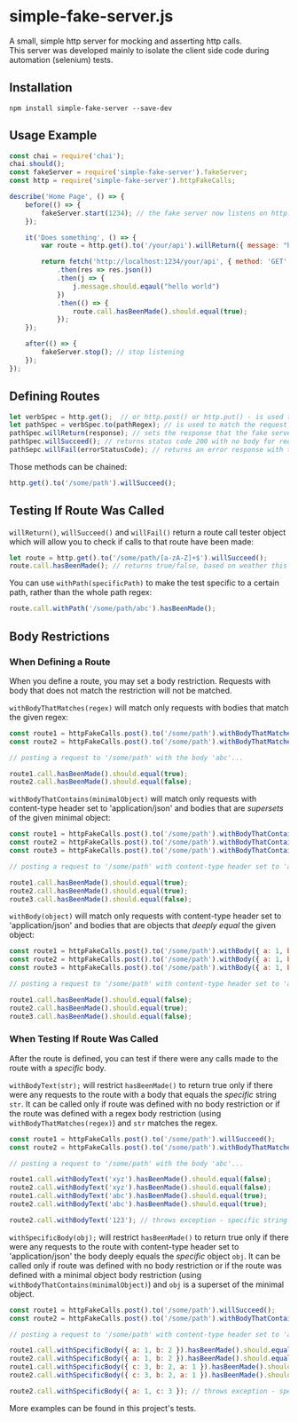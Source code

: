 # simple-fake-server.js
A small, simple http server for mocking and asserting http calls.  
This server was developed mainly to isolate the client side code during automation (selenium) tests.  

## Installation
`npm install simple-fake-server --save-dev`

## Usage Example
```js
const chai = require('chai');
chai.should();
const fakeServer = require('simple-fake-server').fakeServer;
const http = require('simple-fake-server').httpFakeCalls;

describe('Home Page', () => {
    before(() => {
        fakeServer.start(1234); // the fake server now listens on http://localhost:1234
    });

    it('Does something', () => {
        var route = http.get().to('/your/api').willReturn({ message: "hello world" });

        return fetch('http://localhost:1234/your/api', { method: 'GET' })
            .then(res => res.json())
            .then(j => {
                j.message.should.eqaul("hello world")
            })
            .then(() => {
                route.call.hasBeenMade().should.equal(true);
            });
    });

    after(() => {
        fakeServer.stop(); // stop listening
    });
});
```

## Defining Routes

```js
let verbSpec = http.get();  // or http.post() or http.put() - is used to match the request's verb.
let pathSpec = verbSpec.to(pathRegex); // is used to match the request url.  
pathSpec.willReturn(response); // sets the response that the fake server will return for requests matching the path spec.  
pathSpec.willSucceed(); // returns status code 200 with no body for requests matching the path spec.  
pathSepc.willFail(errorStatusCode); // returns an error response with the provided status code.
```

Those methods can be chained:
```js
http.get().to('/some/path').willSucceed();
```

## Testing If Route Was Called

`willReturn()`, `willSucceed()` and `willFail()` return a route call tester object which will allow you to check if calls to that route have been made:

```js
let route = http.get().to('/some/path/[a-zA-Z]+$').willSucceed();
route.call.hasBeenMade(); // returns true/false, based on weather this route was called since the server was started.
```
 
You can use `withPath(specificPath)` to make the test specific to a certain path, rather than the whole path regex:
```js
route.call.withPath('/some/path/abc').hasBeenMade();
```

## Body Restrictions

### When Defining a Route

When you define a route, you may set a body restriction. Requests with body that does not match the restriction will not be matched.

`withBodyThatMatches(regex)` will match only requests with bodies that match the given regex:

```js
const route1 = httpFakeCalls.post().to('/some/path').withBodyThatMatches('[a-zA-Z]+$').willSucceed();
const route2 = httpFakeCalls.post().to('/some/path').withBodyThatMatches('[0-9]+$').willSucceed();

// posting a request to '/some/path' with the body 'abc'...

route1.call.hasBeenMade().should.equal(true);
route2.call.hasBeenMade().should.equal(false);
```

`withBodyThatContains(minimalObject)` will match only requests with content-type header set to 'application/json' and bodies that are *supersets* of the given minimal object:

```js
const route1 = httpFakeCalls.post().to('/some/path').withBodyThatContains({ a: 1, b: 2 }).willSucceed();
const route2 = httpFakeCalls.post().to('/some/path').withBodyThatContains({ a: 1, b: 2, c: 3 }).willSucceed();
const route3 = httpFakeCalls.post().to('/some/path').withBodyThatContains({ a: 1, b: 2, c: 3, d: 4 }).willSucceed();

// posting a request to '/some/path' with content-type header set to 'application/json' and the body JSON.stringify({ b: 2, a: 1, c: 3 })...

route1.call.hasBeenMade().should.equal(true);
route2.call.hasBeenMade().should.equal(true);
route3.call.hasBeenMade().should.equal(false);
```

`withBody(object)` will match only requests with content-type header set to 'application/json' and bodies that are objects that *deeply equal* the given object:

```js
const route1 = httpFakeCalls.post().to('/some/path').withBody({ a: 1, b: 2 }).willSucceed();
const route2 = httpFakeCalls.post().to('/some/path').withBody({ a: 1, b: 2, c: 3 }).willSucceed();
const route3 = httpFakeCalls.post().to('/some/path').withBody({ a: 1, b: 2, c: 3, d: 4 }).willSucceed();

// posting a request to '/some/path' with content-type header set to 'application/json' and the body JSON.stringify({ b: 2, a: 1, c: 3 })...

route1.call.hasBeenMade().should.equal(false);
route2.call.hasBeenMade().should.equal(true);
route3.call.hasBeenMade().should.equal(false);
```

### When Testing If Route Was Called

After the route is defined, you can test if there were any calls made to the route with a *specific* body.

`withBodyText(str);` will restrict `hasBeenMade()` to return true only if there were any requests to the route with a body that equals the *specific* string `str`.
It can be called only if route was defined with no body restriction or if the route was defined with a regex body restriction (using `withBodyThatMatches(regex)`) and `str` matches the regex.

```js
const route1 = httpFakeCalls.post().to('/some/path').willSucceed();
const route2 = httpFakeCalls.post().to('/some/path').withBodyThatMatches('[a-zA-Z]+$').willSucceed();

// posting a request to '/some/path' with the body 'abc'...

route1.call.withBodyText('xyz').hasBeenMade().should.equal(false);
route2.call.withBodyText('xyz').hasBeenMade().should.equal(false);
route1.call.withBodyText('abc').hasBeenMade().should.equal(true);
route2.call.withBodyText('abc').hasBeenMade().should.equal(true);

route2.call.withBodyText('123'); // throws exception - specific string does not match the regex
```

`withSpecificBody(obj);` will restrict `hasBeenMade()` to return true only if there were any requests to the route with content-type header set to 'application/json' the body deeply equals the *specific* object `obj`.
It can be called only if route was defined with no body restriction or if the route was defined with a minimal object body restriction (using `withBodyThatContains(minimalObject)`) and `obj` is a superset of the minimal object.

```js
const route1 = httpFakeCalls.post().to('/some/path').willSucceed();
const route2 = httpFakeCalls.post().to('/some/path').withBodyThatContains({ a: 1, b: 2 }).willSucceed();

// posting a request to '/some/path' with content-type header set to 'application/json' and body JSON.stringify({ a: 1, b: 2, c: 3 })...

route1.call.withSpecificBody({ a: 1, b: 2 }).hasBeenMade().should.equal(false);
route2.call.withSpecificBody({ a: 1, b: 2 }).hasBeenMade().should.equal(false);
route1.call.withSpecificBody({ c: 3, b: 2, a: 1 }).hasBeenMade().should.equal(true);
route2.call.withSpecificBody({ c: 3, b: 2, a: 1 }).hasBeenMade().should.equal(true);

route2.call.withSpecificBody({ a: 1, c: 3 }); // throws exception - specific body is not a superset of the minimal object
```

More examples can be found in this project's tests.